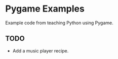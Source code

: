 # Pygame Examples

Example code from teaching Python using Pygame.

## TODO

* Add a music player recipe.